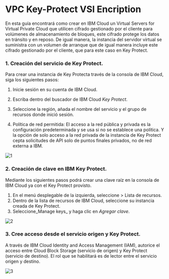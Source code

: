 # VPC Key-Protect VSI Encription

En esta guía encontrará como crear en IBM Cloud un  Virtual Servers for Virtual Private Cloud que utilicen cifrado gestionado por el cliente para volúmenes de almacenamiento de bloques, este cifrado protege los datos en tránsito y en reposo. De igual manera, la instancia del servidor virtual se suministra con un volumen de arranque que de igual manera incluye este cifrado gestionado por el cliente, que para este caso en Key Protect.

### 1. Creación del servicio de Key Protect.

Para crear una instancia de Key Protecta través de la consola de IBM Cloud, siga los siguientes pasos:

  1. Inicie sesión en su cuenta de IBM Cloud.
  
  2. Escriba dentro del buscador de IBM Cloud _Key Protect_.
  3. Seleccione la región, añada el nombre del servicio y el grupo de recursos donde inició sesión.
  4. Política de red permitida: El acceso a la red pública y privada es la configuración predeterminada y se usa si no se establece una política. Y la opción de solo acceso a la red privada de la instancia de Key Protect  cepta solicitudes de API solo de puntos finales privados, no de red externa a IBM.
  
  ![1](https://user-images.githubusercontent.com/60628267/93503526-d13b3280-f8dd-11ea-92ec-3c8fa9ddaf7a.gif)
  
### 2. Creación de clave en IBM Key Protect.

Mediante los siguientes pasos podrá crear una clave raíz en la consola de IBM Cloud ya con el Key Protect provisto.

  1. En el menú desplegable de la izquierda, seleccione > Lista de recursos.
  2. Dentro de la lista de recursos de IBM Cloud, seleccione su instancia creada de Key Protect.
  3. Seleccione_Manage keys_ y haga clic en _Agregar clave_.
  
  ![2](https://user-images.githubusercontent.com/60628267/93505463-84a52680-f8e0-11ea-967a-2fa603f960e4.gif)


### 3. Cree acceso desde el servicio origen y Key Protect.

A través de IBM Cloud Identity and Access Management (IAM), autorice el acceso entre Cloud Block Storage (servicio de origen) y Key Protect (servicio de destino).
El rol que se habilitará es de lector entre el servicio origen y destino.

![3](https://user-images.githubusercontent.com/60628267/93506247-a0f59300-f8e1-11ea-9a89-0ddf312d4347.gif)




